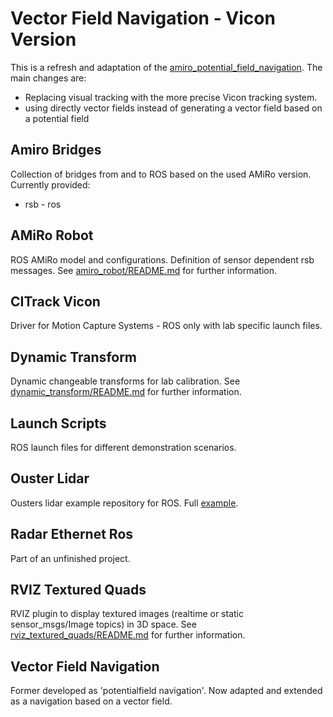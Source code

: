 # Vector Field Navigation - Vicon Version
This is a refresh and adaptation of the [amiro_potential_field_navigation](https://github.com/tik0/amiro_potential_field_navigation).
The main changes are:
- Replacing visual tracking with the more precise Vicon tracking system.
- using directly vector fields instead of generating a vector field based on a potential field

## Amiro Bridges
Collection of bridges from and to ROS based on the used AMiRo version.
Currently provided:
- rsb - ros

## AMiRo Robot
ROS AMiRo model and configurations. 
Definition of sensor dependent rsb messages.
See [amiro_robot/README.md](amiro_robot/README.md) for further information.

## CITrack Vicon
Driver for Motion Capture Systems - ROS only with lab specific launch files.

## Dynamic Transform
Dynamic changeable transforms for lab calibration.
See [dynamic_transform/README.md](dynamic_transform/README.md) for further information.

## Launch Scripts
ROS launch files for different demonstration scenarios.

## Ouster Lidar
Ousters lidar example repository for ROS.
Full [example](https://github.com/ouster-lidar/ouster_example).

## Radar Ethernet Ros
Part of an unfinished project.

## RVIZ Textured Quads
RVIZ plugin to display textured images (realtime or static sensor_msgs/Image topics) in 3D space. 
See [rviz_textured_quads/README.md](rviz_textured_quads/README.md) for further information.

## Vector Field Navigation
Former developed as 'potentialfield navigation'.
Now adapted and extended as a navigation based on a vector field.
